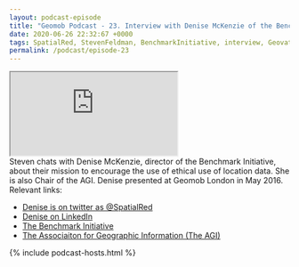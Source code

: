 ```yaml
--- 
layout: podcast-episode
title: "Geomob Podcast - 23. Interview with Denise McKenzie of the Benchmark Initiative"
date: 2020-06-26 22:32:67 +0000
tags: SpatialRed, StevenFeldman, BenchmarkInitiative, interview, Geovation, agi
permalink: /podcast/episode-23
---
```


<iframe class="castos-iframe-player" src="https://5e2e9055a029d5-78101471.castos.com/player/208365"></iframe>

<div class="pt20">
Steven chats with Denise McKenzie, director of the Benchmark Initiative, about their mission to encourage the use of ethical use of location data. She is also
Chair of the AGI. Denise presented at Geomob London in May 2016.
</div>

<div class="pt20">
  Relevant links:
  <ul>
    <li class="pt10"><a href="https://twitter.com/SpatialRed">Denise is on twitter as @SpatialRed</a></li>
    <li class="pt10"><a href="https://www.linkedin.com/in/denisemckenzie/">Denise on LinkedIn</a></li>
    <li class="pt10"><a href="https://benchmarkinitiative.com">The Benchmark Initiative</a></li>
    <li class="pt10"><a href="https://www.agi.org.uk">The Associaiton for Geographic Information (The AGI)</a></li>
  </ul>
</div>

{% include podcast-hosts.html %}












